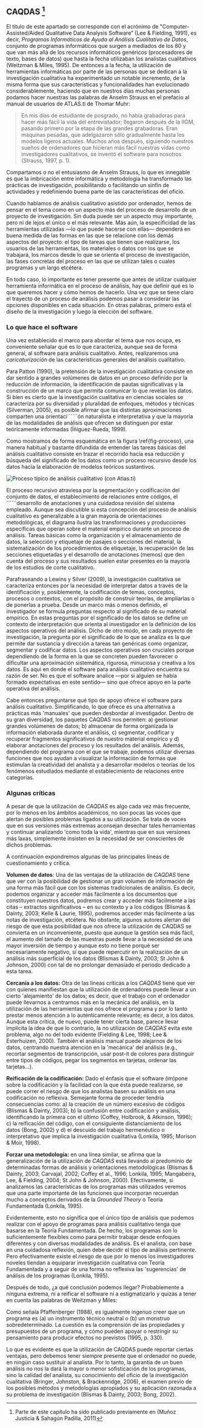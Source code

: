 ## CAQDAS [^1]

El título de este apartado se corresponde con el acrónimo de "Computer-Assisted\/Aided Qualitative Data Analysis Software” \(Lee & Fielding, 1991\), es decir, _Programas Informáticos de Ayuda al Análisis Cualitativo de Datos_, conjunto de programas informáticos que surgen a mediados de los 80 y que van más allá de los recursos informáticos genéricos \(procesadores de texto, bases de datos\) que hasta la fecha utilizaban los analistas cualitativos \(Weitzman & Miles, 1995\). De entonces a la fecha, la utilización de herramientas informáticas por parte de las personas que se dedican a la investigación cualitativa ha experimentado un notable incremento, de la misma forma que sus características y funcionalidades han evolucionado considerablemente, haciendo que en nuestros días muchas personas podamos hacer nuestras las palabras de Anselm Strauss en el prefacio al manual de usuarios de ATLAS.ti de Thomar Muhr:

> En mis días de estudiante de posgrado, no había grabadoras para hacer más fácil la vida del entrevistador; llegaron después de la IIGM, pasando primero por la etapa de las grandes grabadoras. Eran máquinas pesadas, que adelgazaron sólo gradualmente hasta los modelos ligeros actuales. Muchos años después, siguiendo nuestros sueños de ordenadores que hicieran más fácil nuestras vidas como investigadores cualitativos, se inventó el software para nosotros \(Strauss, 1997, p. 1\).

Compartamos o no el entusiasmo de Anselm Strauss, lo que es innegable es que la imbricación entre informática y metodología ha transformado las prácticas de investigación, posibilitando o facilitando un sinfín de actividades y redefiniendo buena parte de las características del oficio.

Cuando hablamos de análisis cualitativo asistido por ordenador, hemos de pensar en el tema como en un aspecto más del proceso de desarrollo de un proyecto de investigación. Sin duda puede ser un aspecto muy importante, pero ni de lejos el único o el más relevante. Más aún, la especificidad de las herramientas utilizadas —lo que puede hacerse con ellas— dependerá en buena medida de las formas en las que se relacione con los demás aspectos del proyecto: el tipo de tareas que tienen que realizarse, los usuarios de las herramientas, los materiales o datos con los que se trabajará, los marcos desde lo que se orienta el proceso de investigación, las fases concretas del proceso en las que se utilizan tales o cuales programas y un largo etcétera.

En todo caso, lo importante es tener presente que antes de utilizar cualquier herramienta informática en el proceso de análisis, hay que definir qué es lo que queremos hacer y cómo hemos de hacerlo. Una vez que se tiene claro el trayecto de un proceso de análisis podemos pasar a considerar las opciones disponibles en cada situación. En otras palabras, primero está el diseño de la investigación y luego la elección del software.

### Lo que hace el software

Una vez establecido el marco para abordar el tema que nos ocupa, es conveniente señalar qué es lo que caracteriza, aunque sea de forma general, al software para análisis cualitativo. Antes, realizaremos una _caricaturización_ de las características generales del análisis cualitativo.

Para Patton \(1990\), la pretensión de la investigación cualitativa consiste en dar sentido a grandes volúmenes de datos en un proceso definido por la reducción de información, la identificación de pautas significativas y la construcción de un marco que permita comunicar lo que revelan los datos. Si bien es cierto que la investigación cualitativa en ciencias sociales se caracteriza por su diversidad y pluralidad de enfoques, métodos y técnicas \(Silverman, 2005\), es posible afirmar que las distintas aproximaciones comparten una orientaci``````ón naturalista e interpretativa y que la mayoría de las modalidades de análisis que ofrecen se distinguen por estar teóricamente informadas \(Íñiguez-Rueda, 1999\).

Como mostramos de forma esquemática en la figura \ref{fig-proceso}, una manera habitual y bastante difundida de entender las tareas básicas del análisis cualitativo consiste en trazar el recorrido hacia esa reducción y búsqueda del significado de los datos como un proceso recursivo desde los datos hacia la elaboración de modelos teóricos sustantivos.

![Proceso típico de análisis cualitativo (con Atlas.ti)](images/image-001.png)

El proceso recursivo atraviesa por la segmentación y codificación del conjunto de datos, el establecimiento de relaciones entre códigos, el ``````desarrollo de anotaciones y una cuidadosa revisión del sistema empleado. Aunque sea discutible si esta concepción del proceso de análisis cualitativo es generalizable a la gran mayoría de orientaciones metodológicas, el diagrama ilustra las transformaciones y producciones específicas que operan sobre el material empírico durante un proceso de análisis. Tareas básicas como la organización y el almacenamiento de datos, la selección y etiquetaje de pasajes o secciones del material, la sistematización de los procedimientos de etiquetaje, la recuperación de las secciones etiquetadas y el desarrollo de anotaciones \(memos\) que den cuenta del proceso y sus resultados suelen estar presentes en la mayoría de los estudios de corte cualitativo.

Parafraseando a Lewins y Silver \(2009\), la investigación cualitativa se caracteriza entonces por la necesidad de interpretar datos a través de la identificación y, posiblemente, la codificación de temas, conceptos, procesos o contextos, con el propósito de construir teorías, de ampliarlas o de ponerlas a prueba. Desde un marco más o menos definido, el investigador se formula preguntas respecto al significado de su material empírico. En estas preguntas por el significado de los datos se define un contexto de interpretación que orienta al investigador en la definición de los aspectos operativos del análisis. Dicho de otro modo, en cada proyecto de investigación, la pregunta por el significado de lo que se analiza es la que permite dar sustancia y dirección a tareas tan genéricas como organizar, segmentar y codificar datos. Los aspectos operativos son cruciales porque dependiendo de la forma en la que se concreten pueden favorecer o dificultar una aproximación sistemática, rigurosa, minuciosa y creativa a los datos. Es aquí en donde el software para análisis cualitativo encuentra su razón de ser. No es que el software analice —por si alguien se había formado expectativas en este sentido— sino que ofrece apoyo en la parte operativa del análisis.

Cabe entonces preguntarse qué tipo de apoyo ofrece el software para análisis cualitativo. Simplificando, lo que ofrece es una alternativa a prácticas más 'manuales' que pueden desbordar al investigador. Dentro de su gran diversidad, los paquetes CAQDAS nos permiten: a\) gestionar grandes volúmenes de datos; b\) almacenar de forma organizada la información elaborada durante el análisis, c\) segmentar, codificar y recuperar fragmentos significativos de nuestro material empírico y d\) elaborar anotaciones del proceso y los resultados del análisis. Además, dependiendo del programa con el que se trabaje, podemos utilizar diversas funciones que nos ayudan a visualizar la información de formas que estimulan la creatividad del analista y a desarrollar modelos o teorías de los fenómenos estudiados mediante el establecimiento de relaciones entre categorías.

### Algunas críticas

A pesar de que la utilización de _CAQDAS_ es algo cada vez más frecuente, por lo menos en los ámbitos académicos, no son pocas las voces que alertan de posibles problemas ligados a su utilización. Se trata de voces que en sus versiones más extremas aconsejan desechar tales herramientas y continuar analizando 'como toda la vida', mientras que en sus versiones más laxas, simplemente insisten en la necesidad de ser conscientes de dichos problemas.

A continuación expondremos algunas de las principales líneas de cuestionamiento y crítica.

**Volumen de datos**: Una de las ventajas de la utilización de _CAQDAS_ tiene que ver con la posibilidad de gestionar un gran volumen de información de una forma más fácil que con los sistemas tradicionales de análisis. Es decir, podemos organizar y acceder más fácilmente a los documentos que constituyen nuestros datos, podremos crear y acceder más fácilmente a las citas – extractos significativos – en su contexto y a los códigos \(Blismas & Dainty, 2003; Kelle & Laurie, 1995\), podremos acceder más fácilmente a las notas de investigación, etcétera. No obstante, algunos autores alertan del riesgo de que esta posibilidad que nos ofrece la utilización de CAQDAS se convierta en un inconveniente, puesto que aunque la gestión sea más fácil, el aumento del tamaño de las muestras puede llevar a la necesidad de una mayor inversión de tiempo y aunque esto no tiene porqué ser necesariamente negativo, sí que puede repercutir en la realización de un análisis más superficial de los datos \(Blismas & Dainty, 2003; St John & Johnson, 2000\) con tal de no prolongar demasiado el periodo dedicado a esta tarea.

**Cercanía a los datos:** Otra de las líneas críticas a los _CAQDAS_ tiene que ver con quienes manifiestan que la utilización de ordenadores puede llevar a un cierto 'alejamiento' de los datos; es decir, que el trabajo con el ordenador puede llevarnos a centrarnos más en la mecánica del análisis, en la utilización de las herramientas que nos ofrece el programa y por lo tanto prestar menos atención a lo auténticamente relevante; es decir, a los datos. Aunque esta crítica, de nuevo, puede tener cierta base, parece llevar implícita la idea de que lo contrario, la no utilización de _CAQDAS_ evita este problema, algo no del todo evidente \(Fielding & Lee, 1998; Lee & Esterhuizen, 2000\). También el análisis manual puede alejarnos de los datos, centrando nuestra atención en la 'mecánica' del análisis \(e.g., recortar segmentos de transcripción, usar post-it de colores para distinguir entre tipos de códigos, pegar los segmentos en tarjetas, ordenar las tarjetas...\).

**Reificación de la codificación:** Dado el énfasis que el software \(im\)pone sobre la codificación y la facilidad con la que ésta puede realizarse, se puede correr el riesgo de que los analistas basen su análisis en una codificación no reflexiva. Semejante forma de proceder tendría consecuencias como: a\) la creación de un número excesivo de códigos \(Blismas & Dainty, 2003\); b\) la confusión entre codificación y análisis, identificando la primera con el último \(Coffey, Holbrook, & Atkinson, 1996\); c\) la reificación del código, con el consiguiente distanciamiento de los datos \(Bong, 2002\) y d\) el descuido del trabajo hermenéutico o interpretativo que implica la investigación cualitativa \(Lonkila, 1995; Morison & Moir, 1998\).

**Forzar una metodología:** en una línea similar, se afirma que la generalización de la utilización de _CAQDAS_ está llevando al predominio de determinadas formas de análisis y orientaciones metodológicas \(Blismas & Dainty, 2003; Carvajal, 2002; Coffey et al., 1996; Lonkila, 1995; Mangabeira, Lee, & Fielding, 2004; St John & Johnson, 2000\). Efectivamente, si analizamos las características de los programas más utilizados veremos que una parte importante de las funciones que incorporan recuerdan mucho a conceptos derivados de la _Grounded Theory_ o Teoría Fundamentada \(Lonkila, 1995\).

Evidentemente, esto no significa que el único tipo de análisis que podemos realizar con el apoyo de programas para análisis cualitativo tenga que basarse en la Teoría Fundamentada. De hecho, los programas son lo suficientemente flexibles como para permitir trabajar desde enfoques diferentes y con diversas modalidades de análisis. Es el analista, con base en una cuidadosa reflexión, quien debe decidir el tipo de análisis pertinente. Pero efectivamente existe el riesgo de que por lo menos los investigadores noveles tiendan a equiparar investigación cualitativa con Teoría Fundamentada y a seguir de una forma no reflexiva las 'sugerencias' de análisis de los programas \(Lonkila, 1995\).


Después de todo, ¿a qué conclusión podemos llegar? Probablemente a ninguna extrema, ni a reificar el software ni a estigmatizarlo y quizás a tener en cuenta las palabras de Weitzman y Miles:

Como señala Pfaffenberger \(1988\), es igualmente ingenuo creer que un programa es \(a\) un instrumento técnico neutral o \(b\) un monstruo sobredeterminado. La cuestión es la comprensión de las propiedades y presupuestos de un programa, y cómo pueden apoyar o restringir su pensamiento para producir efectos no previstos \(1995, p. 330\).

Lo que es evidente es que la utilización de CAQDAS puede reportar ciertas ventajas, pero debemos tener siempre presente que el ordenador no puede, en ningún caso sustituir al analista. Por lo tanto, la garantía de un buen análisis no nos la dará la mayor o menor sofisticación de los programas, sino la calidad del analista, su conocimiento del oficio de la investigación cualitativa \(Bringer, Johnston, & Brackenridge, 2006\), el examen previo de los posibles métodos y metodologías apropiados y su aplicación razonada a su problema de investigación \(Blismas & Dainty, 2003; Bong, 2002\).

[^1]: Parte de este capítulo ha sido publicado previamente en (Muñoz Justicia & Sahagún Padilla, 2011)
